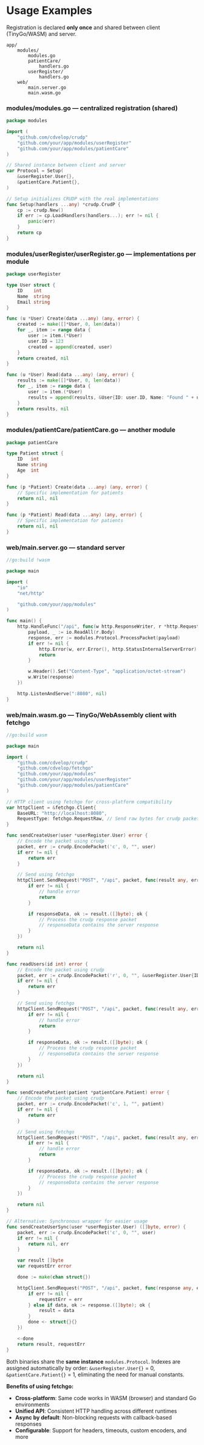 # Usage Examples

Registration is declared **only once** and shared between client (TinyGo/WASM) and server.

```
app/
	modules/
		modules.go
		patientCare/
			handlers.go
		userRegister/
			handlers.go
	web/
		main.server.go
		main.wasm.go
```

### modules/modules.go — centralized registration (shared)

```go
package modules

import (
	"github.com/cdvelop/crudp"
	"github.com/your/app/modules/userRegister"
	"github.com/your/app/modules/patientCare"
)

// Shared instance between client and server
var Protocol = Setup(
	&userRegister.User{},
	&patientCare.Patient{},
)

// Setup initializes CRUDP with the real implementations
func Setup(handlers ...any) *crudp.CrudP {
	cp := crudp.New()
	if err := cp.LoadHandlers(handlers...); err != nil {
		panic(err)
	}
	return cp
}
```

### modules/userRegister/userRegister.go — implementations per module

```go
package userRegister

type User struct {
	ID    int
	Name  string
	Email string
}

func (u *User) Create(data ...any) (any, error) {
	created := make([]*User, 0, len(data))
	for _, item := range data {
		user := item.(*User)
		user.ID = 123
		created = append(created, user)
	}
	return created, nil
}

func (u *User) Read(data ...any) (any, error) {
	results := make([]*User, 0, len(data))
	for _, item := range data {
		user := item.(*User)
		results = append(results, &User{ID: user.ID, Name: "Found " + user.Name, Email: user.Email})
	}
	return results, nil
}
```

### modules/patientCare/patientCare.go — another module

```go
package patientCare

type Patient struct {
	ID   int
	Name string
	Age  int
}

func (p *Patient) Create(data ...any) (any, error) {
	// Specific implementation for patients
	return nil, nil
}

func (p *Patient) Read(data ...any) (any, error) {
	// Specific implementation for patients
	return nil, nil
}
```

### web/main.server.go — standard server

```go
//go:build !wasm

package main

import (
	"io"
	"net/http"

	"github.com/your/app/modules"
)

func main() {
	http.HandleFunc("/api", func(w http.ResponseWriter, r *http.Request) {
		payload, _ := io.ReadAll(r.Body)
		response, err := modules.Protocol.ProcessPacket(payload)
		if err != nil {
			http.Error(w, err.Error(), http.StatusInternalServerError)
			return
		}

		w.Header().Set("Content-Type", "application/octet-stream")
		w.Write(response)
	})

	http.ListenAndServe(":8080", nil)
}
```

### web/main.wasm.go — TinyGo/WebAssembly client with fetchgo

```go
//go:build wasm

package main

import (
	"github.com/cdvelop/crudp"
	"github.com/cdvelop/fetchgo"
	"github.com/your/app/modules"
	"github.com/your/app/modules/userRegister"
	"github.com/your/app/modules/patientCare"
)

// HTTP client using fetchgo for cross-platform compatibility
var httpClient = &fetchgo.Client{
	BaseURL: "http://localhost:8080",
	RequestType: fetchgo.RequestRaw, // Send raw bytes for crudp packets
}

func sendCreateUser(user *userRegister.User) error {
	// Encode the packet using crudp
	packet, err := crudp.EncodePacket('c', 0, "", user)
	if err != nil {
		return err
	}

	// Send using fetchgo
	httpClient.SendRequest("POST", "/api", packet, func(result any, err error) {
		if err != nil {
			// handle error
			return
		}

		if responseData, ok := result.([]byte); ok {
			// Process the crudp response packet
			// responseData contains the server response
		}
	})

	return nil
}

func readUsers(id int) error {
	// Encode the packet using crudp
	packet, err := crudp.EncodePacket('r', 0, "", &userRegister.User{ID: id})
	if err != nil {
		return err
	}

	// Send using fetchgo
	httpClient.SendRequest("POST", "/api", packet, func(result any, err error) {
		if err != nil {
			// handle error
			return
		}

		if responseData, ok := result.([]byte); ok {
			// Process the crudp response packet
			// responseData contains the server response
		}
	})

	return nil
}

func sendCreatePatient(patient *patientCare.Patient) error {
	// Encode the packet using crudp
	packet, err := crudp.EncodePacket('c', 1, "", patient)
	if err != nil {
		return err
	}

	// Send using fetchgo
	httpClient.SendRequest("POST", "/api", packet, func(result any, err error) {
		if err != nil {
			// handle error
			return
		}

		if responseData, ok := result.([]byte); ok {
			// Process the crudp response packet
			// responseData contains the server response
		}
	})

	return nil
}

// Alternative: Synchronous wrapper for easier usage
func sendCreateUserSync(user *userRegister.User) ([]byte, error) {
	packet, err := crudp.EncodePacket('c', 0, "", user)
	if err != nil {
		return nil, err
	}

	var result []byte
	var requestErr error

	done := make(chan struct{})

	httpClient.SendRequest("POST", "/api", packet, func(response any, err error) {
		if err != nil {
			requestErr = err
		} else if data, ok := response.([]byte); ok {
			result = data
		}
		done <- struct{}{}
	})

	<-done
	return result, requestErr
}
```

Both binaries share the **same instance** `modules.Protocol`. Indexes are assigned automatically by order: `&userRegister.User{}` = 0, `&patientCare.Patient{}` = 1, eliminating the need for manual constants.

**Benefits of using fetchgo:**
- **Cross-platform**: Same code works in WASM (browser) and standard Go environments
- **Unified API**: Consistent HTTP handling across different runtimes
- **Async by default**: Non-blocking requests with callback-based responses
- **Configurable**: Support for headers, timeouts, custom encoders, and more
